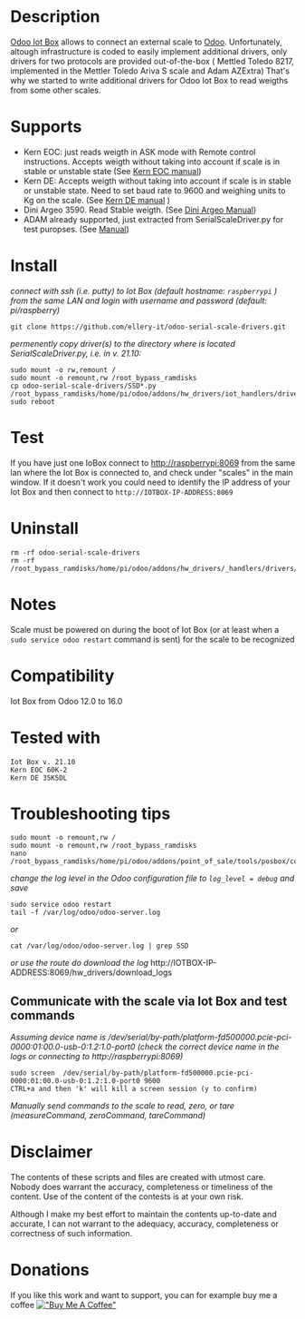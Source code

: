 # Description
[Odoo Iot Box](https://www.odoo.com/documentation/16.0/applications/productivity/iot.html) allows to connect an external scale to [Odoo](https://github.com/odoo/odoo). Unfortunately, altough infrastructure is coded to easily implement additional drivers, only drivers for two protocols are provided out-of-the-box ( Mettled Toledo 8217, implemented in the Mettler Toledo Ariva S scale  and Adam AZExtra)
That's why we started to write additional drivers for Odoo Iot Box to read weigths from some other scales. 

# Supports
- Kern EOC: just reads weigth in ASK mode with Remote control instructions. Accepts weigth without taking into account if scale is in stable or unstable state (See [Kern EOC manual](https://dok.kern-sohn.com/manuals/files/English/eoc-ba-e-1920.pdf))
- Kern DE: Accepts weigth without taking into account if scale is in stable or unstable state. Need to set baud rate to 9600 and  weighing units to Kg on the scale.  (See [Kern DE manual](https://www.kern-sohn.com/manuals/files/English/DE-BA-e-1356.pdf) )
- Dini Argeo 3590. Read Stable weigth. (See [Dini Argeo Manual](https://www.bilanceonline.it/allegati/MAN_DGT_T.pdf))
- ADAM already supported, just extracted from SerialScaleDriver.py for test puropses. (See [Manual](https://www.adamequipment.com/media/docs/Print%20Publications/Manuals/PDF/AZEXTRA/AZEXTRA-UM.pdf))


# Install
*connect with ssh (i.e. putty) to Iot Box (default hostname: `raspberrypi` ) from the same LAN and login with username and password (default: pi/raspberry)*

    git clone https://github.com/ellery-it/odoo-serial-scale-drivers.git
    
*permenently copy driver(s) to the directory where is located SerialScaleDriver.py, i.e. in v. 21.10:*

    sudo mount -o rw,remount /
    sudo mount -o remount,rw /root_bypass_ramdisks
    cp odoo-serial-scale-drivers/SSD*.py /root_bypass_ramdisks/home/pi/odoo/addons/hw_drivers/iot_handlers/drivers/ 
    sudo reboot

# Test
If you have just one IoBox connect to [http://raspberrypi:8069](http://raspberrypi:8069) from the same lan where the Iot Box is connected to, and check under "scales" in the main window. 
If it doesn't work you could need to identify the IP address of your Iot Box and then connect to  `http://IOTBOX-IP-ADDRESS:8069` 
    
# Uninstall
    rm -rf odoo-serial-scale-drivers
    rm -rf /root_bypass_ramdisks/home/pi/odoo/addons/hw_drivers/_handlers/drivers/SSD*.py
    
# Notes
Scale must be powered on during the boot of Iot Box (or at least when a `sudo service odoo restart` command is sent) for the scale to be recognized
    
# Compatibility
Iot Box from Odoo 12.0 to 16.0

# Tested with
    Iot Box v. 21.10
    Kern EOC 60K-2 
    Kern DE 35K5DL

# Troubleshooting tips
    sudo mount -o remount,rw /
    sudo mount -o remount,rw /root_bypass_ramdisks
    nano /root_bypass_ramdisks/home/pi/odoo/addons/point_of_sale/tools/posbox/configuration/odoo.conf 
*change the log level in the Odoo configuration file to `log_level = debug` and save*

    sudo service odoo restart
    tail -f /var/log/odoo/odoo-server.log
*or*

    cat /var/log/odoo/odoo-server.log | grep SSD

*or use the route do download the log* 
    http://IOTBOX-IP-ADDRESS:8069/hw_drivers/download_logs
    
## Communicate with the scale via Iot Box and test commands
*Assuming device name is /dev/serial/by-path/platform-fd500000.pcie-pci-0000:01:00.0-usb-0:1.2:1.0-port0 (check the correct device name in the logs or connecting to http://raspberrypi:8069)*
    
    sudo screen  /dev/serial/by-path/platform-fd500000.pcie-pci-0000:01:00.0-usb-0:1.2:1.0-port0 9600
    CTRL+a and then 'k' will kill a screen session (y to confirm)
*Manually send commands to the scale to read, zero, or tare (measureCommand, zeroCommand, tareCommand)*

# Disclaimer
The contents of these scripts and files are created with utmost care. Nobody does warrant the accuracy, completeness or timeliness of the content. Use of the content of the contests is at your own risk.

Although I make my best effort to maintain the contents up-to-date and accurate, I can not warrant to the adequacy, accuracy, completeness or correctness of such information.

# Donations
If you like this work and want to support, you can for example buy me a coffee [!["Buy Me A Coffee"](https://www.buymeacoffee.com/assets/img/custom_images/orange_img.png)](https://www.buymeacoffee.com/elleryqueen)
